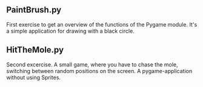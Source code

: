 PaintBrush.py
-------
First exercise to get an overview of the functions of the Pygame module. It's a simple application for drawing with a black circle.

HitTheMole.py
--------
Second excercise. A small game, where you have to chase the mole, switching between random positions on the screen. A pygame-application without using Sprites.

